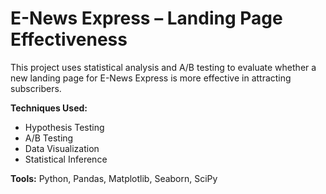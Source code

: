 # E-News Express – Landing Page Effectiveness

This project uses statistical analysis and A/B testing to evaluate whether a new landing page for E-News Express is more effective in attracting subscribers.

**Techniques Used:**  
- Hypothesis Testing  
- A/B Testing  
- Data Visualization  
- Statistical Inference

**Tools:** Python, Pandas, Matplotlib, Seaborn, SciPy
